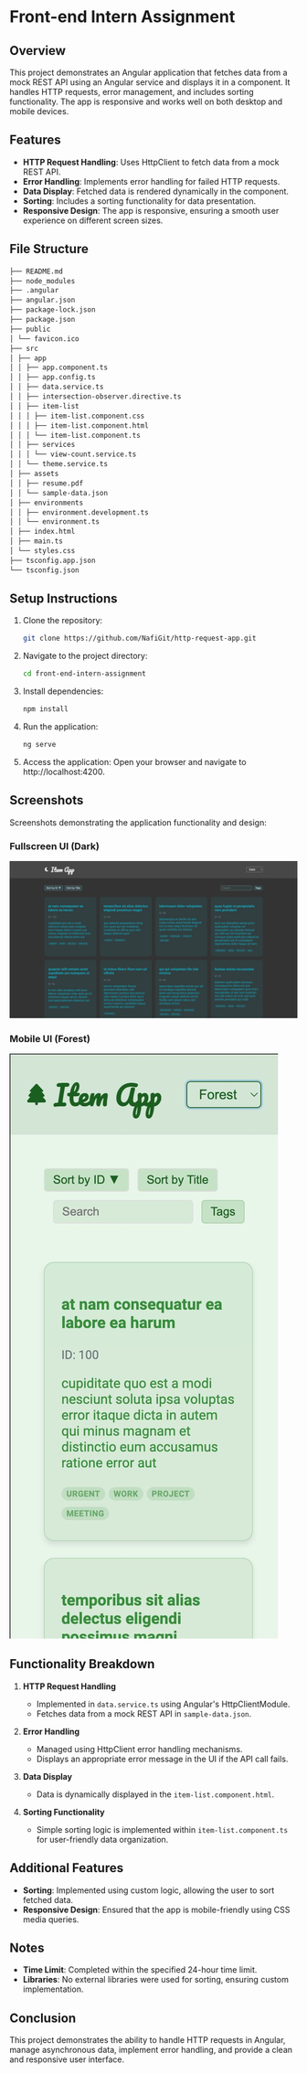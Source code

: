 # Front-end Intern Assignment

## Overview

This project demonstrates an Angular application that fetches data from a mock REST API using an Angular service and displays it in a component. It handles HTTP requests, error management, and includes sorting functionality. The app is responsive and works well on both desktop and mobile devices.

## Features

- **HTTP Request Handling**: Uses HttpClient to fetch data from a mock REST API.
- **Error Handling**: Implements error handling for failed HTTP requests.
- **Data Display**: Fetched data is rendered dynamically in the component.
- **Sorting**: Includes a sorting functionality for data presentation.
- **Responsive Design**: The app is responsive, ensuring a smooth user experience on different screen sizes.

## File Structure

```bash
├── README.md
├── node_modules
├── .angular
├── angular.json
├── package-lock.json
├── package.json
├── public
│ └── favicon.ico
├── src
│ ├── app
│ │ ├── app.component.ts
│ │ ├── app.config.ts
│ │ ├── data.service.ts
│ │ ├── intersection-observer.directive.ts
│ │ ├── item-list
│ │ │ ├── item-list.component.css
│ │ │ ├── item-list.component.html
│ │ │ └── item-list.component.ts
│ │ ├── services
│ │ │ └── view-count.service.ts
│ │ └── theme.service.ts
│ ├── assets
│ │ ├── resume.pdf
│ │ └── sample-data.json
│ ├── environments
│ │ ├── environment.development.ts
│ │ └── environment.ts
│ ├── index.html
│ ├── main.ts
│ └── styles.css
├── tsconfig.app.json
└── tsconfig.json
```

## Setup Instructions

1. Clone the repository:

   ```bash
   git clone https://github.com/NafiGit/http-request-app.git
   ```

2. Navigate to the project directory:

   ```bash
   cd front-end-intern-assignment
   ```

3. Install dependencies:

   ```bash
   npm install
   ```

4. Run the application:

   ```bash
   ng serve
   ```

5. Access the application:
   Open your browser and navigate to http://localhost:4200.

## Screenshots

Screenshots demonstrating the application functionality and design:

### Fullscreen UI (Dark)

![Screenshot of main UI](/src/assets/screenshots/FullscreenDark.jpeg)

### Mobile UI (Forest)

![Screenshot of mobile view](/src/assets/screenshots/MobileForest.jpeg)

## Functionality Breakdown

1. **HTTP Request Handling**

   - Implemented in `data.service.ts` using Angular's HttpClientModule.
   - Fetches data from a mock REST API in `sample-data.json`.

2. **Error Handling**

   - Managed using HttpClient error handling mechanisms.
   - Displays an appropriate error message in the UI if the API call fails.

3. **Data Display**

   - Data is dynamically displayed in the `item-list.component.html`.

4. **Sorting Functionality**
   - Simple sorting logic is implemented within `item-list.component.ts` for user-friendly data organization.

## Additional Features

- **Sorting**: Implemented using custom logic, allowing the user to sort fetched data.
- **Responsive Design**: Ensured that the app is mobile-friendly using CSS media queries.

## Notes

- **Time Limit**: Completed within the specified 24-hour time limit.
- **Libraries**: No external libraries were used for sorting, ensuring custom implementation.

## Conclusion

This project demonstrates the ability to handle HTTP requests in Angular, manage asynchronous data, implement error handling, and provide a clean and responsive user interface.
